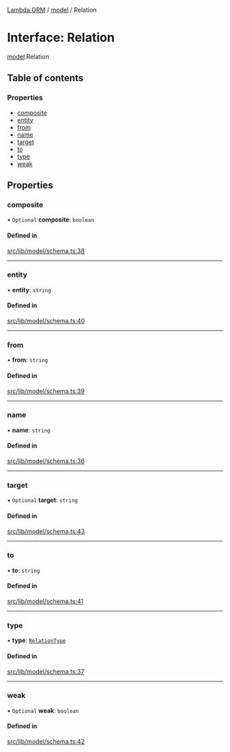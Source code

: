 [Lambda ORM](../README.md) / [model](../modules/model.md) / Relation

# Interface: Relation

[model](../modules/model.md).Relation

## Table of contents

### Properties

- [composite](model.Relation.md#composite)
- [entity](model.Relation.md#entity)
- [from](model.Relation.md#from)
- [name](model.Relation.md#name)
- [target](model.Relation.md#target)
- [to](model.Relation.md#to)
- [type](model.Relation.md#type)
- [weak](model.Relation.md#weak)

## Properties

### composite

• `Optional` **composite**: `boolean`

#### Defined in

[src/lib/model/schema.ts:38](https://github.com/FlavioLionelRita/lambdaorm/blob/baac5cd/src/lib/model/schema.ts#L38)

___

### entity

• **entity**: `string`

#### Defined in

[src/lib/model/schema.ts:40](https://github.com/FlavioLionelRita/lambdaorm/blob/baac5cd/src/lib/model/schema.ts#L40)

___

### from

• **from**: `string`

#### Defined in

[src/lib/model/schema.ts:39](https://github.com/FlavioLionelRita/lambdaorm/blob/baac5cd/src/lib/model/schema.ts#L39)

___

### name

• **name**: `string`

#### Defined in

[src/lib/model/schema.ts:36](https://github.com/FlavioLionelRita/lambdaorm/blob/baac5cd/src/lib/model/schema.ts#L36)

___

### target

• `Optional` **target**: `string`

#### Defined in

[src/lib/model/schema.ts:43](https://github.com/FlavioLionelRita/lambdaorm/blob/baac5cd/src/lib/model/schema.ts#L43)

___

### to

• **to**: `string`

#### Defined in

[src/lib/model/schema.ts:41](https://github.com/FlavioLionelRita/lambdaorm/blob/baac5cd/src/lib/model/schema.ts#L41)

___

### type

• **type**: [`RelationType`](../enums/model.RelationType.md)

#### Defined in

[src/lib/model/schema.ts:37](https://github.com/FlavioLionelRita/lambdaorm/blob/baac5cd/src/lib/model/schema.ts#L37)

___

### weak

• `Optional` **weak**: `boolean`

#### Defined in

[src/lib/model/schema.ts:42](https://github.com/FlavioLionelRita/lambdaorm/blob/baac5cd/src/lib/model/schema.ts#L42)
